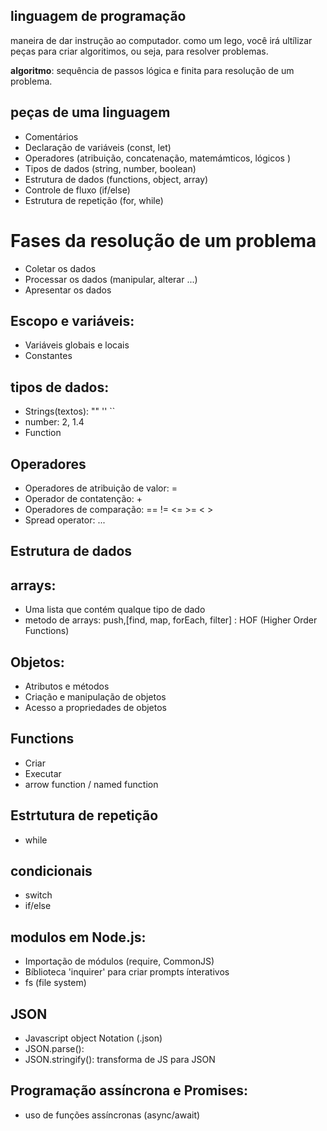 
## linguagem de programação 

maneira de dar instrução ao computador.
como um lego, você irá ultílizar peças para criar algoritimos, ou seja, para resolver problemas.

**algoritmo**: sequência de passos lógica e finita para resolução de um problema.


## peças de uma linguagem 

- Comentários
- Declaração de variáveis (const, let)
- Operadores (atribuição, concatenação, matemámticos, lógicos )
- Tipos de dados (string, number, boolean)
- Estrutura de dados (functions, object, array)
- Controle de fluxo (if/else)
- Estrutura de repetição (for, while)

# Fases da resolução de um problema 

- Coletar os dados 
- Processar os dados (manipular, alterar ...)
- Apresentar os dados

## Escopo e variáveis:

- Variáveis globais e locais
- Constantes

## tipos de dados:

- Strings(textos): "" '' ``
- number: 2, 1.4 
- Function

## Operadores

- Operadores de atribuição de valor: =
- Operador de contatenção: +
- Operadores de comparação: == != <= >= < >
- Spread operator: ...
 
## Estrutura de dados 

## arrays:

- Uma lista que contém qualque tipo de dado 
- metodo de arrays: push,[find, map, forEach, filter] : HOF (Higher Order Functions)

## Objetos:

- Atributos e métodos 
- Criação e manipulação de objetos 
- Acesso a propriedades de objetos

## Functions 

- Criar
- Executar
- arrow function / named function

## Estrtutura de repetição 

- while

## condicionais

- switch
- if/else

## modulos em Node.js:

- Importação de módulos (require, CommonJS)
- Bíblioteca 'inquirer' para criar prompts ínterativos
- fs (file system)

## JSON

- Javascript object Notation (.json)
- JSON.parse():
- JSON.stringify(): transforma de JS para JSON

## Programação assíncrona e Promises:

- uso de funções assíncronas (async/await)